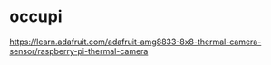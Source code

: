 # occupi

https://learn.adafruit.com/adafruit-amg8833-8x8-thermal-camera-sensor/raspberry-pi-thermal-camera
